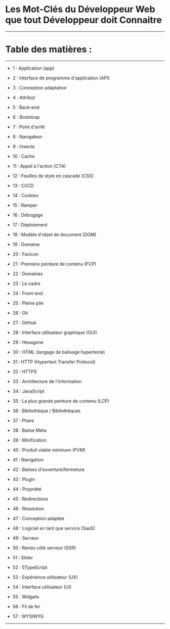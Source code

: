 # **Les Mot-Clés du Développeur Web que tout Développeur doit Connaitre**

---

# **Table des matières :**

---

- 1  : Application (app)

- 2  : Interface de programme d'application (API)

- 3  : Conception adaptative

- 4  : Attribut

- 5  : Back-end

- 6  : Bootstrap

- 7  : Point d'arrêt

- 8  : Navigateur

- 9  : Insecte

- 10 : Cache

- 11 : Appel à l'action (CTA)

- 12 : Feuilles de style en cascade (CSS)

- 13 : CI/CD

- 14 : Cookies

- 15 : Ramper

- 16 : Débogage

- 17 : Déploiement

- 18 : Modèle d'objet de document (DOM)

- 19 : Domaine

- 20 : Favicon

- 21 : Première peinture de contenu (FCP)

- 22 : Domaines

- 23 : Le cadre

- 24 : Front-end

- 25 : Pleine pile

- 26 : Git

- 27 : GitHub

- 28 : Interface utilisateur graphique (GUI)

- 29 : Hexagone

- 30 : HTML (langage de balisage hypertexte)

- 31 : HTTP (Hypertext Transfer Protocol)

- 32 : HTTPS

- 33 : Architecture de l'information

- 34 : JavaScript

- 35 : La plus grande peinture de contenu (LCP)

- 36 : Bibliothèque / Bibliothèques

- 37 : Phare

- 38 : Balise Méta

- 39 : Minification

- 40 : Produit viable minimum (PVM)

- 41 : Navigation

- 42 : Balises d'ouverture/fermeture

- 43 : Plugin
 
- 44 : Propriété

- 45 : Redirections

- 46 : Résolution

- 47 : Conception adaptée

- 48 : Logiciel en tant que service (SaaS)

- 49 : Serveur

- 50 : Rendu côté serveur (SSR)

- 51 : Slider

- 52 : 5TypeScript

- 53 : Expérience utilisateur (UX)

- 54 : Interface utilisateur (UI)

- 55 : Widgets

- 56 : Fil de fer

- 57 : WYSIWYG

---

